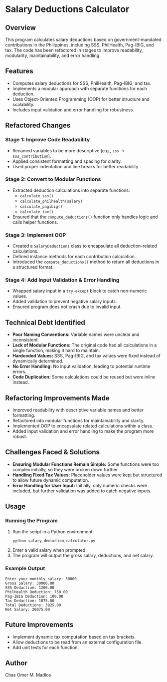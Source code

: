 # Salary Deductions Calculator

## Overview
This program calculates salary deductions based on government-mandated contributions in the Philippines, including SSS, PhilHealth, Pag-IBIG, and tax. The code has been refactored in stages to improve readability, modularity, maintainability, and error handling.

## Features
- Computes salary deductions for SSS, PhilHealth, Pag-IBIG, and tax.
- Implements a modular approach with separate functions for each deduction.
- Uses Object-Oriented Programming (OOP) for better structure and scalability.
- Includes input validation and error handling for robustness.

## Refactored Changes

### **Stage 1: Improve Code Readability**
- Renamed variables to be more descriptive (e.g., `sss` → `sss_contribution`).
- Applied consistent formatting and spacing for clarity.
- Used proper indentation and line breaks for better readability.

### **Stage 2: Convert to Modular Functions**
- Extracted deduction calculations into separate functions:
  - `calculate_sss()`
  - `calculate_philhealth(salary)`
  - `calculate_pagibig()`
  - `calculate_tax()`
- Ensured that the `compute_deductions()` function only handles logic and calls helper functions.

### **Stage 3: Implement OOP**
- Created a `SalaryDeductions` class to encapsulate all deduction-related calculations.
- Defined instance methods for each contribution calculation.
- Introduced the `compute_deductions()` method to return all deductions in a structured format.

### **Stage 4: Add Input Validation & Error Handling**
- Wrapped salary input in a `try-except` block to catch non-numeric values.
- Added validation to prevent negative salary inputs.
- Ensured program does not crash due to invalid input.

## Technical Debt Identified
- **Poor Naming Conventions:** Variable names were unclear and inconsistent.
- **Lack of Modular Functions:** The original code had all calculations in a single function, making it hard to maintain.
- **Hardcoded Values:** SSS, Pag-IBIG, and tax values were fixed instead of dynamically determined.
- **No Error Handling:** No input validation, leading to potential runtime errors.
- **Code Duplication:** Some calculations could be reused but were inline instead.

## Refactoring Improvements Made
- Improved readability with descriptive variable names and better formatting.
- Refactored into modular functions for maintainability and clarity.
- Implemented OOP to encapsulate related calculations within a class.
- Added input validation and error handling to make the program more robust.

## Challenges Faced & Solutions
- **Ensuring Modular Functions Remain Simple:** Some functions were too complex initially, so they were broken down further.
- **Handling Fixed Tax Values:** Placeholder values were kept but structured to allow future dynamic computation.
- **Error Handling for User Input:** Initially, only numeric checks were included, but further validation was added to catch negative inputs.

## Usage
### **Running the Program**
1. Run the script in a Python environment:
   ```sh
   python salary_deduction_calculator.py
   ```
2. Enter a valid salary when prompted.
3. The program will output the gross salary, deductions, and net salary.

### **Example Output**
```
Enter your monthly salary: 30000
Gross Salary: 30000.00
SSS Deduction: 1200.00
PhilHealth Deduction: 750.00
Pag-IBIG Deduction: 100.00
Tax Deduction: 1875.00
Total Deductions: 3925.00
Net Salary: 26075.00
```

## Future Improvements
- Implement dynamic tax computation based on tax brackets.
- Allow deductions to be read from an external configuration file.
- Add unit tests for each function.

## Author
Chas Omer M. Madlos


